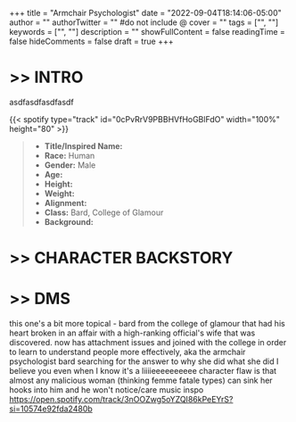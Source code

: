 +++
title = "Armchair Psychologist"
date = "2022-09-04T18:14:06-05:00"
author = ""
authorTwitter = "" #do not include @
cover = ""
tags = ["", ""]
keywords = ["", ""]
description = ""
showFullContent = false
readingTime = false
hideComments = false
draft = true
+++

# >> INTRO

asdfasdfasdfasdf

{{< spotify type="track" id="0cPvRrV9PBBHVfHoGBlFdO" width="100%" height="80" >}}

>* **Title/Inspired Name:**   
>* **Race:** Human  
>* **Gender:** Male  
>* **Age:**   
>* **Height:**   
>* **Weight:**   
>* **Alignment:** 
>* **Class:** Bard, College of Glamour  
>* **Background:** 


# >> CHARACTER BACKSTORY



# >> DMS

this one's a bit more topical - bard from the college of glamour that had his heart broken in an affair with a high-ranking official's wife that was discovered. now has attachment issues and joined with the college in order to learn to understand people more effectively, aka the armchair psychologist bard
searching for the answer to why she did what she did
I believe you even when I know it's a liiiieeeeeeeeee
character flaw is that almost any malicious woman (thinking femme fatale types) can sink her hooks into him and he won't notice/care
music inspo
https://open.spotify.com/track/3nOOZwg5oYZQI86kPeEYrS?si=10574e92fda2480b